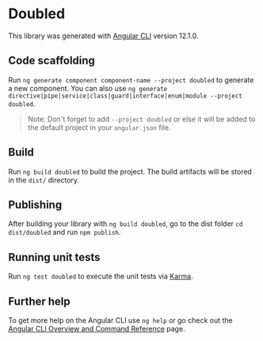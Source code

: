 # Doubled

This library was generated with [Angular CLI](https://github.com/angular/angular-cli) version 12.1.0.

## Code scaffolding

Run `ng generate component component-name --project doubled` to generate a new component. You can also use `ng generate directive|pipe|service|class|guard|interface|enum|module --project doubled`.
> Note: Don't forget to add `--project doubled` or else it will be added to the default project in your `angular.json` file. 

## Build

Run `ng build doubled` to build the project. The build artifacts will be stored in the `dist/` directory.

## Publishing

After building your library with `ng build doubled`, go to the dist folder `cd dist/doubled` and run `npm publish`.

## Running unit tests

Run `ng test doubled` to execute the unit tests via [Karma](https://karma-runner.github.io).

## Further help

To get more help on the Angular CLI use `ng help` or go check out the [Angular CLI Overview and Command Reference](https://angular.io/cli) page.
